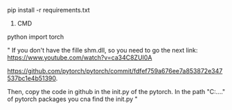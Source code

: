 pip install -r requirements.txt


1. CMD

python
import torch

" If you don't have the fille shm.dll, so you need to go the next link:
  https://www.youtube.com/watch?v=ca34C8ZUI0A

  https://github.com/pytorch/pytorch/commit/fdfef759a676ee7a853872e347537bc1e4b51390.

  Then, copy the code in github in the init.py of the pytorch. In the path "C:...." of pytorch packages you cna find
  the  init.py 
"

